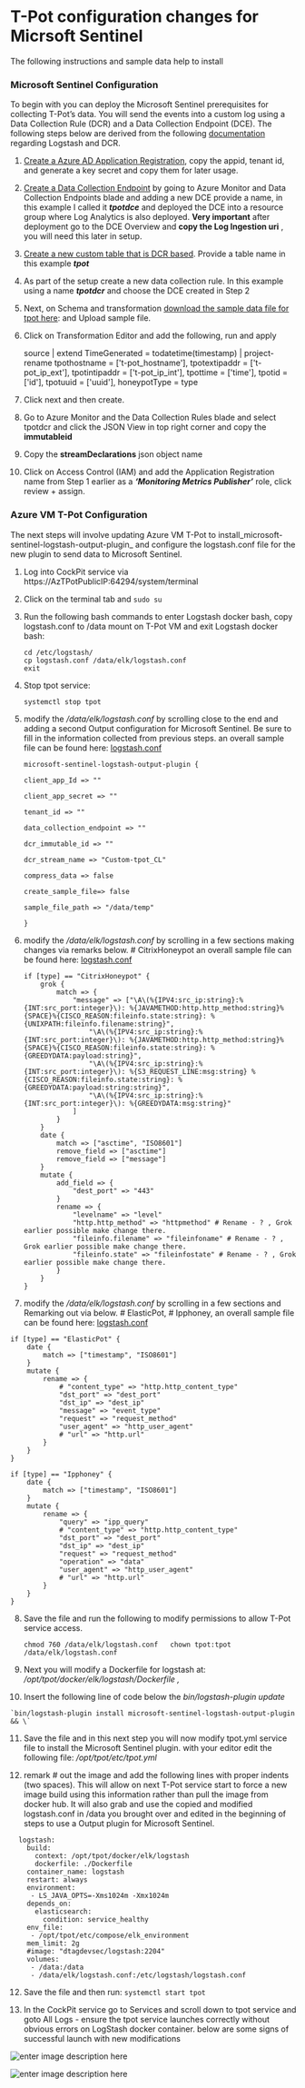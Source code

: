# T-Pot configuration changes for Micrsoft Sentinel

The following instructions and sample data help to install 

### Microsoft Sentinel Configuration

To begin with you can deploy the Microsoft Sentinel prerequisites for collecting T-Pot’s data. You will send the events into a custom log using a Data Collection Rule (DCR) and a Data Collection Endpoint (DCE). The following steps below are derived from the following [documentation](https://learn.microsoft.com/en-us/azure/sentinel/connect-logstash-data-connection-rules#create-the-required-dcr-resources) regarding Logstash and DCR.

1.  [Create a Azure AD Application Registration](https://learn.microsoft.com/en-us/azure/azure-monitor/logs/tutorial-logs-ingestion-portal#create-azure-ad-application), copy the appid, tenant id, and generate a key secret and copy them for later usage.
    
2.  [Create a Data Collection Endpoint](https://learn.microsoft.com/en-us/azure/azure-monitor/logs/tutorial-logs-ingestion-portal#create-data-collection-endpoint) by going to Azure Monitor and Data Collection Endpoints blade and adding a new DCE provide a name, in this example I called it ***tpotdce*** and deployed the DCE into a resource group where Log Analytics is also deployed. **Very important** after deployment go to the DCE Overview and **copy the Log Ingestion uri** , you will need this later in setup.
    
3.  [Create a new custom table that is DCR based](https://learn.microsoft.com/en-us/azure/azure-monitor/logs/tutorial-logs-ingestion-portal#create-new-table-in-log-analytics-workspace). Provide a table name in this example ***tpot***
    
4.  As part of the setup create a new data collection rule. In this example using a name ***tpotdcr*** and choose the DCE created in Step 2
    
5.  Next, on Schema and transformation [download the sample data file for tpot here](https://github.com/swiftsolves-msft/Azure-TPot/blob/main/sample/tpot_all/tpotsentinel-datasample.json): and Upload sample file.
    
6.  Click on Transformation Editor and add the following, run and apply
    
    source
    | extend TimeGenerated = todatetime(timestamp)
    | project-rename
        tpothostname = ['t-pot_hostname'],
        tpotextipaddr = ['t-pot_ip_ext'],
        tpotintipaddr = ['t-pot_ip_int'],
        tpottime = ['time'],
        tpotid = ['id'],
        tpotuuid = ['uuid'],
        honeypotType = type
    
7.  Click next and then create.
    
8.  Go to Azure Monitor and the Data Collection Rules blade and select tpotdcr and click the JSON View in top right corner and copy the **immutableid**
    
9.  Copy the **streamDeclarations** json object name
    
10.  Click on Access Control (IAM) and add the Application Registration name from Step 1 earlier as a **_‘Monitoring Metrics Publisher’_** role, click review + assign.
    

### Azure VM T-Pot Configuration

The next steps will involve updating Azure VM T-Pot to install_microsoft-sentinel-logstash-output-plugin_ and configure the logstash.conf file for the new plugin to send data to Microsoft Sentinel.

1.  Log into CockPit service via https://AzTPotPublicIP:64294/system/terminal
    
2.  Click on the terminal tab and `sudo su`
    
3.  Run the following bash commands to enter Logstash docker bash, copy logstash.conf to /data mount on T-Pot VM and exit Logstash docker bash:
    
    ```docker exec -it logstash bash  
    cd /etc/logstash/  
    cp logstash.conf /data/elk/logstash.conf  
    exit
    ```
    
4.  Stop tpot service:
    
    `systemctl stop tpot`
    
5.  modify the _/data/elk/logstash.conf_ by scrolling close to the end and adding a second Output configuration for Microsoft Sentinel. Be sure to fill in the information collected from previous steps. an overall sample file can be found here: [logstash.conf](https://github.com/swiftsolves-msft/Azure-TPot/blob/main/sample/tpot_all/logstash.conf)
    
    `microsoft-sentinel-logstash-output-plugin {`
    
    `client_app_Id => ""`
    
    `client_app_secret => ""`
    
    `tenant_id => ""`
    
    `data_collection_endpoint => ""`
    
    `dcr_immutable_id => ""`
    
    `dcr_stream_name => "Custom-tpot_CL"`
    
    `compress_data => false`
    
    `create_sample_file=> false`
    
    `sample_file_path => "/data/temp"`
    
    `}`
    
6. modify the _/data/elk/logstash.conf_ by scrolling in a few sections making changes via remarks below. # CitrixHoneypot an overall sample file can be found here: [logstash.conf](https://github.com/swiftsolves-msft/Azure-TPot/blob/main/sample/tpot_all/logstash.conf)

    ```# CitrixHoneypot
    if [type] == "CitrixHoneypot" {
    	grok {
    		match => {
    			"message" => ["\A\(%{IPV4:src_ip:string}:%{INT:src_port:integer}\): %{JAVAMETHOD:http.http_method:string}%{SPACE}%{CISCO_REASON:fileinfo.state:string}: %{UNIXPATH:fileinfo.filename:string}",
    				"\A\(%{IPV4:src_ip:string}:%{INT:src_port:integer}\): %{JAVAMETHOD:http.http_method:string}%{SPACE}%{CISCO_REASON:fileinfo.state:string}: %{GREEDYDATA:payload:string}",
    				"\A\(%{IPV4:src_ip:string}:%{INT:src_port:integer}\): %{S3_REQUEST_LINE:msg:string} %{CISCO_REASON:fileinfo.state:string}: %{GREEDYDATA:payload:string:string}",
    				"\A\(%{IPV4:src_ip:string}:%{INT:src_port:integer}\): %{GREEDYDATA:msg:string}"
    			]
    		}
    	}
    	date {
    		match => ["asctime", "ISO8601"]
    		remove_field => ["asctime"]
    		remove_field => ["message"]
    	}
    	mutate {
    		add_field => {
    			"dest_port" => "443"
    		}
    		rename => {
    			"levelname" => "level"
    			"http.http_method" => "httpmethod" # Rename - ? , Grok earlier possible make change there.
    			"fileinfo.filename" => "fileinfoname" # Rename - ? , Grok earlier possible make change there.
    			"fileinfo.state" => "fileinfostate" # Rename - ? , Grok earlier possible make change there.
    		}
    	}
    }
    ```

7. modify the _/data/elk/logstash.conf_ by scrolling in a few sections and Remarking out via below. # ElasticPot, # Ipphoney, an overall sample file can be found here: [logstash.conf](https://github.com/swiftsolves-msft/Azure-TPot/blob/main/sample/tpot_all/logstash.conf)

```# ElasticPot
if [type] == "ElasticPot" {
	date {
		match => ["timestamp", "ISO8601"]
	}
	mutate {
		rename => {
			# "content_type" => "http.http_content_type"
			"dst_port" => "dest_port"
			"dst_ip" => "dest_ip"
			"message" => "event_type"
			"request" => "request_method"
			"user_agent" => "http_user_agent"
			# "url" => "http.url"
		}
	}
}
```

```# Ipphoney
if [type] == "Ipphoney" {
	date {
		match => ["timestamp", "ISO8601"]
	}
	mutate {
		rename => {
			"query" => "ipp_query"
			# "content_type" => "http.http_content_type"
			"dst_port" => "dest_port"
			"dst_ip" => "dest_ip"
			"request" => "request_method"
			"operation" => "data"
			"user_agent" => "http_user_agent"
			# "url" => "http.url"
		}
	}
}
```

8. Save the file and run the following to modify permissions to allow T-Pot service access.
    
    `chmod 760 /data/elk/logstash.conf  
    chown tpot:tpot /data/elk/logstash.conf`
    
9.  Next you will modify a Dockerfile for logstash at: _/opt/tpot/docker/elk/logstash/Dockerfile ,_
    
10.  Insert the following line of code below the _bin/logstash-plugin update_
    
    `bin/logstash-plugin install microsoft-sentinel-logstash-output-plugin && \`
    
11.  Save the file and in this next step you will now modify tpot.yml service file to install the Microsoft Sentinel plugin. with your editor edit the following file: _/opt/tpot/etc/tpot.yml_
    
12.  remark # out the image and add the following lines with proper indents (two spaces). This will allow on next T-Pot service start to force a new image build using this information rather than pull the image from docker hub. It will also grab and use the copied and modified logstash.conf in /data you brought over and edited in the beginning of steps to use a Output plugin for Microsoft Sentinel.
    
```## Logstash service
  logstash:
    build:
      context: /opt/tpot/docker/elk/logstash
      dockerfile: ./Dockerfile
    container_name: logstash
    restart: always
    environment:
     - LS_JAVA_OPTS=-Xms1024m -Xmx1024m
    depends_on:
      elasticsearch:
        condition: service_healthy
    env_file:
     - /opt/tpot/etc/compose/elk_environment
    mem_limit: 2g
    #image: "dtagdevsec/logstash:2204"
    volumes:
     - /data:/data
     - /data/elk/logstash.conf:/etc/logstash/logstash.conf
```

12.  Save the file and then run: `systemctl start tpot`
    
13.  In the CockPit service go to Services and scroll down to tpot service and goto All Logs - ensure the tpot service launches correctly without obvious errors on LogStash docker container. below are some signs of successful launch with new modifications

![enter image description here](https://raw.githubusercontent.com/swiftsolves-msft/Azure-TPot/main/images/tpotload1.png)

![enter image description here](https://raw.githubusercontent.com/swiftsolves-msft/Azure-TPot/main/images/tpotload2.png)
